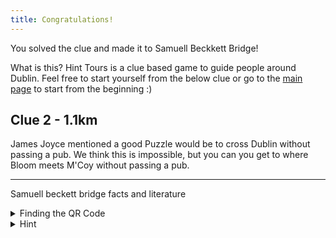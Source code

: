```yaml
---
title: Congratulations!
---
```


You solved the clue and made it to Samuell Beckkett Bridge!

What is this? Hint Tours is a clue based game to guide people around Dublin. Feel free to start yourself from the below clue or go to the [main page](https://www.hinttours.com/) to start from the beginning :)

## Clue 2 - 1.1km

James Joyce mentioned a good Puzzle would be to cross Dublin without passing a pub. We think this is impossible, but you can you get to where Bloom meets M'Coy without passing a pub.

---

Samuell beckett bridge facts and literature


<details>
<summary>
Finding the QR Code</summary>Where you might park your bike.
<details><summary>Can't find the QR Code?</summary> Occasionally they will disappear but you can Click here for next <a href="https://www.hinttours.com/pmcn">clue</a></details>
</details>

<details><summary>Hint</summary> Mentioned in Ulysses IV, close to where you might purchase some Lemon Soap

<details><summary>Spoiler</summary> Kennedy's (Conways) Pub
<div class="mapouter"><div class="gmap_canvas"><iframe width="600" height="500" id="gmap_canvas" src="https://maps.google.com/maps?q=kennedys,%20westlandrow&t=&z=15&ie=UTF8&iwloc=&output=embed" frameborder="0" scrolling="no" marginheight="0" marginwidth="0"></iframe><a href="https://123movies-to.org"></a><br><style>.mapouter{position:relative;text-align:right;height:500px;width:600px;}</style><a href="https://www.embedgooglemap.net">how to add google maps to wordpress</a><style>.gmap_canvas {overflow:hidden;background:none!important;height:500px;width:600px;}</style></div></div>
</details>
